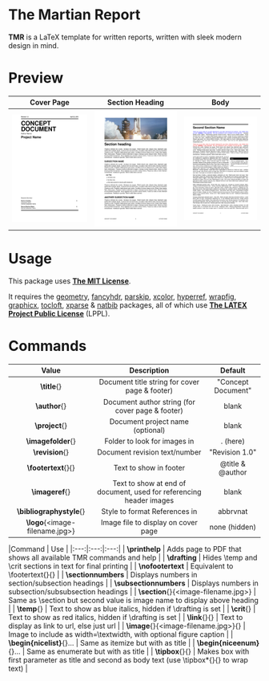 # The Martian Report 
**TMR** is a LaTeX template for written reports, written with sleek modern design in mind.

# Preview
| Cover Page | Section Heading | Body |
|:---:|:---:|:---:|
| [![Cover Page](/examples/cover-page.png?raw=true)](Example.pdf) | [![Section Heading](/examples/section-heading.png?raw=true)](Example.pdf) | [![Body](/examples/body.png?raw=true)](Example.pdf) |

# Usage
This package uses [**The MIT License**](https://opensource.org/licenses/MIT). 

It requires the [geometry](http://mirror.aarnet.edu.au/pub/CTAN/macros/latex/contrib/geometry/geometry.pdf), [fancyhdr](http://mirror.aarnet.edu.au/pub/CTAN/macros/latex/contrib/fancyhdr/fancyhdr.pdf), [parskip](http://mirror.aarnet.edu.au/pub/CTAN/macros/latex/contrib/parskip/parskip-doc.pdf), [xcolor](http://mirror.aarnet.edu.au/pub/CTAN/macros/latex/contrib/xcolor/xcolor.pdf), [hyperref](http://ftp.math.purdue.edu/mirrors/ctan.org/macros/latex/contrib/hyperref/doc/manual.pdf), [wrapfig](http://ftp.math.purdue.edu/mirrors/ctan.org/macros/latex/contrib/wrapfig/wrapfig-doc.pdf), [graphicx](http://mirrors.rit.edu/CTAN/macros/latex/required/graphics/grfguide.pdf), [tocloft](http://ctan.math.utah.edu/ctan/tex-archive/macros/latex/contrib/tocloft/tocloft.pdf), [xparse](http://ctan.math.utah.edu/ctan/tex-archive/macros/latex/contrib/l3packages/xparse.pdf) & [natbib](http://mirrors.ibiblio.org/CTAN/macros/latex/contrib/natbib/natbib.pdf) packages, all of which use [**The LATEX Project Public License**](http://www.latex-project.org/lppl) (LPPL).

# Commands
| Value | Description | Default |
|:---:|:---:|:---:|
| **\title**{<text>} | Document title string for cover page & footer) | "Concept Document" |
| **\author**{<text>} | Document author string (for cover page & footer) | blank |
| **\project**{<text>} | Document project name (optional) | blank |
| **\imagefolder**{<relative-path/>} | Folder to look for images in | . (here) |
| **\revision**{<value>} | Document revision text/number | "Revision 1.0" |
| **\footertext**{<left>}{<right>} | Text to show in footer | \@title & \@author |
| **\imageref**{<text>} | Text to show at end of document, used for referencing header images | blank |
| **\bibliographystyle**{<stylename>} | Style to format References in | abbrvnat |
| **\logo**{<image-filename.jpg>} | Image file to display on cover page | none (hidden) |

|Command | Use |
|:---:|:---:|:---:|
| **\printhelp** | Adds page to PDF that shows all available TMR commands and help |
| **\drafting** | Hides \temp and \crit sections in text for final printing |
| **\nofootertext** | Equivalent to \footertext{}{} |
| **\sectionnumbers** | Displays numbers in section/subsection headings |
| **\subsectionnumbers** | Displays numbers in subsection/subsubsection headings |
| **\section**{<name>}{<image-filename.jpg>} | Same as \section but second value is image name to display above heading |
| **\temp**{<text>}	| Text to show as blue italics, hidden if \drafting is set |
| **\crit**{<text>}	| Text to show as red italics, hidden if \drafting is set |
| **\link**{<url>}{<optional text>} | Text to display as link to url, else just url |
| **\image**{<width>}{<image-filename.jpg>}{<optional text>} | Image to include as width=<width>\textwidth, with optional figure caption |
| **\begin{nicelist}**{<text>}... | Same as itemize but with <text> as title |
| **\begin{niceenum}**{<text>}... | Same as enumerate but with <text> as title |
| **\tipbox**{<text>}{<text>} | Makes box with first parameter as title and second as body text (use \tipbox*{}{} to wrap text) |